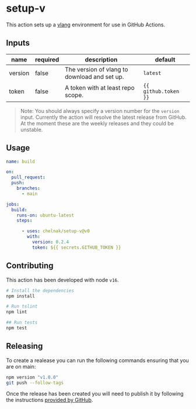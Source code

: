 # setup-v

This action sets up a [vlang](https://vlang.io) environment for use in GitHub Actions.

## Inputs

| name | required | description | default |
|------|----------|-------------|---------|
| version | false | The version of vlang to download and set up. | `latest` |
| token | false | A token with at least repo scope. | `{{ github.token }}` |

> Note: You should always specify a version number for the `version` input. Currently the action will resolve the latest release from GitHub. At the moment these are the weekly releases and they could be unstable.

## Usage

``` yaml
name: build

on:
  pull_request:
  push:
    branches:
      - main

jobs:
  build:
    runs-on: ubuntu-latest
    steps:

      - uses: chelnak/setup-v@v0
        with:
          version: 0.2.4
          token: ${{ secrets.GITHUB_TOKEN }}
```

## Contributing

This action has been developed with node `v16`.

``` bash
# Install the dependencies
npm install

# Run tslint
npm lint

## Run tests
npm test
```

## Releasing

To create a realease you can run the following commands ensuring that you are on main:

``` bash
npm version "v1.0.0"
git push --follow-tags
```

Once the release has been created you will need to publish it by following the instructions [provided by GitHub](https://docs.github.com/en/actions/creating-actions/publishing-actions-in-github-marketplace).
